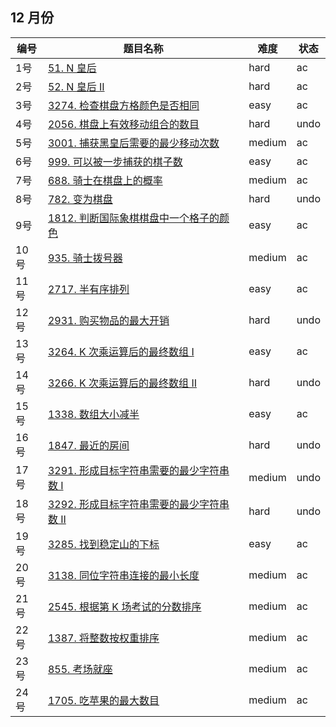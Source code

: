 ## 12 月份

**编号**|**题目名称**|**难度**|**状态**
--------|------------|--------|--------
1号|[51. N 皇后](./第1题%2051.%20N%20皇后)|hard|ac
2号|[52. N 皇后 II](./第2题%2052.%20N%20N%20皇后%20II)|hard|ac
3号|[3274. 检查棋盘方格颜色是否相同](./第3题%203274.%20检查棋盘方格颜色是否相同)|easy|ac
4号|[2056. 棋盘上有效移动组合的数目](./第4题%202056.%20棋盘上有效移动组合的数目)|hard|undo
5号|[3001. 捕获黑皇后需要的最少移动次数](./第5题%203001.%20捕获黑皇后需要的最少移动次数)|medium|ac
6号|[999. 可以被一步捕获的棋子数](./第6题%20999.%20可以被一步捕获的棋子数)|easy|ac
7号|[688. 骑士在棋盘上的概率](./第7题%20688.%20骑士在棋盘上的概率)|medium|ac
8号|[782. 变为棋盘](./第8题%20782.%20变为棋盘)|hard|undo
9号|[1812. 判断国际象棋棋盘中一个格子的颜色](./第9题%201812.%20判断国际象棋棋盘中一个格子的颜色)|easy|ac
10号|[935. 骑士拨号器](./第10题%20935.%20骑士拨号器)|medium|ac
11号|[2717. 半有序排列](./第11题%202717.%20半有序排列)|easy|ac
12号|[2931. 购买物品的最大开销](./第12题%202934.%20购买物品的最大开销)|hard|undo
13号|[3264. K 次乘运算后的最终数组 I](./第13题%202931.%20K20%次乘运算后的最终数组20%I)|easy|ac
14号|[3266. K 次乘运算后的最终数组 II](./第14题%203266.%20K%20次乘运算后的最终数组%20II)|hard|undo
15号|[1338. 数组大小减半](./第15题%201338.%20数组大小减半)|easy|ac
16号|[1847. 最近的房间](./第16题%201847.%20最近的房间)|hard|undo
17号|[3291. 形成目标字符串需要的最少字符串数 I](./第17题%203291.%20形成目标字符串需要的最少字符串数%20I)|medium|undo
18号|[3292. 形成目标字符串需要的最少字符串数 II](./第18题%203292.%20形成目标字符串需要的最少字符串数%20II)|hard|undo
19号|[3285. 找到稳定山的下标](./第19题%203285.%20找到稳定山的下标)|easy|ac
20号|[3138. 同位字符串连接的最小长度](./第20题%203138.%20同位字符串连接的最小长度)|medium|ac
21号|[2545. 根据第 K 场考试的分数排序](./第21题%202545.%20根据第%20K%20场考试的分数排序)|medium|ac
22号|[1387. 将整数按权重排序](./第22题%201387.%20根据第%20K%20将整数按权重排序)|medium|ac
23号|[855. 考场就座](./第23题%20855.%20考场就座)|medium|ac
24号|[1705. 吃苹果的最大数目](./第24题%201705.%20吃苹果的最大数目)|medium|ac
